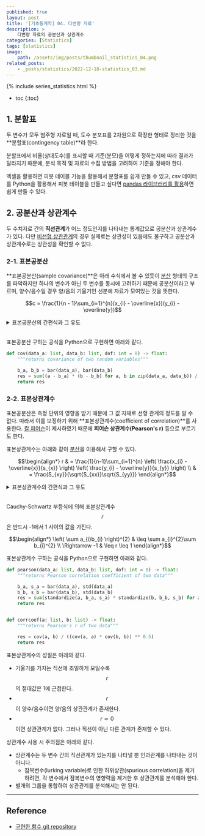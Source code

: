```yaml
---
published: true
layout: post
title: '[기초통계학] 04. 다변량 자료'
description: >
    다변량 자료의 공분산과 상관계수
categories: [Statistics]
tags: [statistics]
image:
    path: /assets/img/posts/thumbnail_statistics_04.png
related_posts:
    - _posts/statistics/2022-12-18-statistics_03.md
---
```

{% include series_statistics.html %}
* toc
{:toc}

## 1. 분할표

두 변수가 모두 범주형 자료일 때, 도수 분포표를 2차원으로 확장한 형태로 정리한 것을 **분할표(contingency table)**라 한다.  

분할표에서 비율(상대도수)를 표시할 때 기준(분모)을 어떻게 정하는지에 따라 결과가 달라지기 때문에, 분석 목적 및 자료의 수집 방법을 고려하여 기준을 정해야 한다.  

엑셀을 활용하면 피봇 테이블 기능을 활용해서 분할표를 쉽게 만들 수 있고, csv 데이터를 Python을 활용해서 피봇 테이블을 만들고 싶다면 [pandas 라이브러리를 활용](/dataanalysis/pd_pivot_table/)하면 쉽게 만들 수 있다.  

## 2. 공분산과 상관계수

두 수치자료 간의 **직선관계**가 어느 정도인지를 나타내는 통계값으로 공분산과 상관계수가 있다. 다만 [비선형 상관관계](https://datascienceschool.net/02%20mathematics/07.05%20%EA%B3%B5%EB%B6%84%EC%82%B0%EA%B3%BC%20%EC%83%81%EA%B4%80%EA%B3%84%EC%88%98.html#id8)의 경우 실제로는 상관성이 있음에도 불구하고 공분산과 상관계수로는 상관성을 확인할 수 없다.  

### 2-1. 표본공분산

**표본공분산(sample covariance)**은 아래 수식에서 볼 수 있듯이 [분산](/statistics/statistics_03/#표본분산) 형태의 구조를 파악하지만 하나의 변수가 아닌 두 변수를 동시에 고려하기 때문에 공분산이라고 부르며, 양수/음수일 경우 양/음의 기울기인 선분에 자료가 모여있는 것을 뜻한다.  

$$c = \frac{1}{n - 1}\sum_{i=1}^{n}(x_{i} - \overline{x})(y_{i} - \overline{y})$$

<details><summary>표본공분산의 간편식과 그 유도</summary><div markdown="1">

$$\begin{align*}
c & = \frac{1}{n - 1}\sum_{i=1}^{n}(x_{i} - \overline{x})(y_{i} - \overline{y}) \\
& = \frac{1}{n - 1} \sum_{i=1}^{n}(x_{i}y_{i} - x_{i}\overline{y} - y_{i}\overline{x} + \overline{x}\overline{y}) \\
& = \frac{1}{n - 1} \left( \sum_{i=1}^{n}x_{i}y_{i} - \overline{y}\sum_{i=1}^{n}x_{i} - \overline{x}\sum_{i=1}^{n}y_{i} + n\overline{x}\overline{y} \right) \\
& = \frac{1}{n - 1} \left( \sum_{i=1}^{n}x_{i}y_{i} - n\overline{y}\overline{x} - n\overline{x}\overline{y} + n\overline{x}\overline{y} \right) \quad \because \sum_{i=1}^{n}x_{i} = n\overline{x} \\
& = \frac{1}{n - 1} \left( \sum_{i=1}^{n}x_{i}y_{i} - n\overline{x}\overline{y} \right) \\
& = \frac{1}{n - 1} \left( \sum_{i=1}^{n}x_{i}y_{i} - \frac{1}{n}\sum_{i=1}^{n}x_{i}\sum_{i=1}^{n}y_{i} \right) \quad \because \overline{x} = \frac{1}{n}\sum_{i=1}^{n}x_{i}
\end{align*}$$

</div></details><br>

표본공분산 구하는 공식을 Python으로 구현하면 아래와 같다.  

```python
def cov(data_a: list, data_b: list, dof: int = 0) -> float:
    """returns covariance of two random variables"""

    b_a, b_b = bar(data_a), bar(data_b)
    res = sum((a - b_a) * (b - b_b) for a, b in zip(data_a, data_b)) / (len(data_a) - dof)
    return res
```

### 2-2. 표본상관계수

표본공분산은 측정 단위의 영향을 받기 때문에 그 값 자체로 선형 관계의 정도를 알 수 없다. 따라서 이를 보정하기 위해 **표본상관계수(coefficient of correlation)**를 사용한다. [칼 피어슨](https://en.wikipedia.org/wiki/Karl_Pearson)이 제시하였기 때문에 **피어슨 상관계수(Pearson's r)** 등으로 부르기도 한다.  

표본상관계수는 아래와 같이 [분산](/statistics/statistics_03/#표본분산)을 이용해서 구할 수 있다.  

$$\begin{align*}
r & = \frac{1}{n-1}\sum_{i=1}^{n} \left( \frac{x_{i} - \overline{x}}{s_{x}} \right) \left( \frac{y_{i} - \overline{y}}{s_{y}} \right) \\
& = \frac{S_{xy}}{\sqrt{S_{xx}}\sqrt{S_{yy}}}
\end{align*}$$

<details><summary>표본상관계수의 간편식과 그 유도</summary><div markdown="1">

$$\begin{align*}
r & = \frac{1}{n-1}\sum_{i=1}^{n} \left( \frac{x_{i} - \overline{x}}{s_{x}} \right) \left( \frac{y_{i} - \overline{y}}{s_{y}} \right) \\
& = \frac{1}{n-1}\sum_{i=1}^{n} \left\{ \frac{x_{i} - \overline{x}}{\sqrt{\frac{1}{n-1}\sum_{i=1}^{n}(x_{i} - \overline{x})^{2}}} \right\} \left\{ \frac{y_{i} - \overline{y}}{\sqrt{\frac{1}{n-1}\sum_{i=1}^{n}(y_{i} - \overline{y})^{2}}} \right\} \\
& = \sum_{i=1}^{n} \left\{ \frac{x_{i} - \overline{x}}{\sqrt{\sum_{i=1}^{n}(x_{i} - \overline{x})^{2}}} \right\} \left\{ \frac{y_{i} - \overline{y}}{\sqrt{\sum_{i=1}^{n}(y_{i} - \overline{y})^{2}}} \right\} \\
& = \frac{\sum_{i=1}^{n} (x_{i} - \overline{x})(y_{i} - \overline{y})}{\sqrt{\sum_{i=1}^{n}(x_{i} - \overline{x})^{2}}\sqrt{\sum_{i=1}^{n}(y_{i} - \overline{y})^{2}}} \\
& = \frac{S_{xy}}{\sqrt{S_{xx}}\sqrt{S_{yy}}}
\end{align*}$$

</div></details><br>

Cauchy-Schwartz 부등식에 의해 표본상관계수 $$r$$은 반드시 -1에서 1 사이의 값을 가진다.  

$$\begin{align*}
\left( \sum a_{i}b_{i} \right)^{2} & \leq \sum a_{i}^{2}\sum b_{i}^{2} \\
\Rightarrow -1 & \leq r \leq 1
\end{align*}$$

표본상관계수 구하는 공식을 Python으로 구현하면 아래와 같다.  

```python
def pearson(data_a: list, data_b: list, dof: int = 0) -> float:
    """returns Pearson correlation coefficient of two data"""

    b_a, s_a = bar(data_a), std(data_a)
    b_b, s_b = bar(data_b), std(data_b)
    res = sum(standardize(a, b_a, s_a) * standardize(b, b_b, s_b) for a, b in zip(data_a, data_b)) / len(data_a) - dof
    return res


def corrcoef(a: list, b: list) -> float:
    """returns Pearson's r of two data"""

    res = cov(a, b) / ((cov(a, a) * cov(b, b)) ** 0.5)
    return res
```

표본상관계수의 성질은 아래와 같다.  

- 기울기를 가지는 직선에 조밀하게 모일수록 $$r$$의 절대값은 1에 근접한다.
- $$r$$이 양수/음수이면 양/음의 상관관계가 존재한다.
- $$r \simeq 0$$이면 상관관계가 없다. 그러나 직선이 아닌 다른 관계가 존재할 수 있다.

상관계수 사용 시 주의점은 아래와 같다.  

- 상관계수는 두 변수 간의 직선관계가 있는지를 나타낼 뿐 인과관계를 나타내는 것이 아니다.
    - 잠복변수(lurking variable)로 인한 허위상관(spurious correlation)을 제거하려면, 각 변수에서 잠복변수의 영향력을 제거한 후 상관관계를 분석해야 한다.
- 별개의 그룹을 통합하여 상관관계를 분석해서는 안 된다.

---
## Reference
- [구현한 함수 git repository](https://github.com/djccnt15/mathematics)